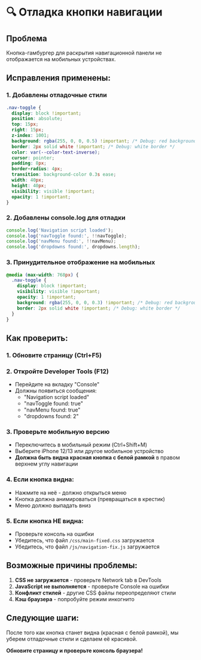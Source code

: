 # 🔍 Отладка кнопки навигации

## Проблема
Кнопка-гамбургер для раскрытия навигационной панели не отображается на мобильных устройствах.

## Исправления применены:

### 1. **Добавлены отладочные стили**
```css
.nav-toggle {
  display: block !important;
  position: absolute;
  top: 15px;
  right: 15px;
  z-index: 1001;
  background: rgba(255, 0, 0, 0.5) !important; /* Debug: red background */
  border: 2px solid white !important; /* Debug: white border */
  color: var(--color-text-inverse);
  cursor: pointer;
  padding: 8px;
  border-radius: 4px;
  transition: background-color 0.3s ease;
  width: 40px;
  height: 40px;
  visibility: visible !important;
  opacity: 1 !important;
}
```

### 2. **Добавлены console.log для отладки**
```javascript
console.log('Navigation script loaded');
console.log('navToggle found:', !!navToggle);
console.log('navMenu found:', !!navMenu);
console.log('dropdowns found:', dropdowns.length);
```

### 3. **Принудительное отображение на мобильных**
```css
@media (max-width: 768px) {
  .nav-toggle {
    display: block !important;
    visibility: visible !important;
    opacity: 1 !important;
    background: rgba(255, 0, 0, 0.3) !important; /* Debug: red background */
    border: 2px solid white !important; /* Debug: white border */
  }
}
```

## Как проверить:

### 1. **Обновите страницу** (Ctrl+F5)

### 2. **Откройте Developer Tools** (F12)
- Перейдите на вкладку "Console"
- Должны появиться сообщения:
  - "Navigation script loaded"
  - "navToggle found: true"
  - "navMenu found: true"
  - "dropdowns found: 2"

### 3. **Проверьте мобильную версию**
- Переключитесь в мобильный режим (Ctrl+Shift+M)
- Выберите iPhone 12/13 или другое мобильное устройство
- **Должна быть видна красная кнопка с белой рамкой** в правом верхнем углу навигации

### 4. **Если кнопка видна:**
- Нажмите на неё - должно открыться меню
- Кнопка должна анимироваться (превращаться в крестик)
- Меню должно выпадать вниз

### 5. **Если кнопка НЕ видна:**
- Проверьте консоль на ошибки
- Убедитесь, что файл `/css/main-fixed.css` загружается
- Убедитесь, что файл `/js/navigation-fix.js` загружается

## Возможные причины проблемы:

1. **CSS не загружается** - проверьте Network tab в DevTools
2. **JavaScript не выполняется** - проверьте Console на ошибки
3. **Конфликт стилей** - другие CSS файлы переопределяют стили
4. **Кэш браузера** - попробуйте режим инкогнито

## Следующие шаги:

После того как кнопка станет видна (красная с белой рамкой), мы уберем отладочные стили и сделаем её красивой.

**Обновите страницу и проверьте консоль браузера!**
